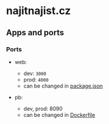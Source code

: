 # najitnajist.cz

## Apps and ports

### Ports

- web: 
  - dev: `3000`
  - prod: `4000`
  - can be changed in [package.json](./apps/web/package.json)

- pb: 
  - dev, prod: 8090
  - can be changed in [Dockerfile](./apps/pb/Dockerfile)